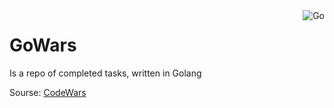<img src="https://camo.githubusercontent.com/e0dcaf598006afe05a8dd4750ef91d50e20477417a7c3231f902e26d9095bc07/68747470733a2f2f676f7068657263697365732e636f6d2f696d672f676f7068657263697365735f6a756d70696e672e676966" alt="Go" align="right"/>
<h1> GoWars </h1>
<p> Is a repo of completed tasks, written in Golang </p>
<p>Sourse: <a href="https://www.codewars.com/dashboard" > CodeWars</a> </p>
